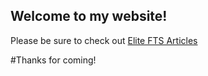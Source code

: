 ## Welcome to my website!
Please be sure to check out [Elite FTS Articles](https://www.elitefts.com/)

#Thanks for coming! 

